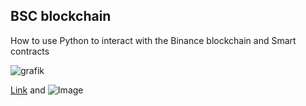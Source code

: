 ## BSC blockchain

How to use Python to interact with the Binance blockchain and Smart contracts

![grafik](https://user-images.githubusercontent.com/21252660/128154499-427a2790-3fb4-4b3f-a72e-6baac889a97d.png)


[Link](url) and ![Image](src)
